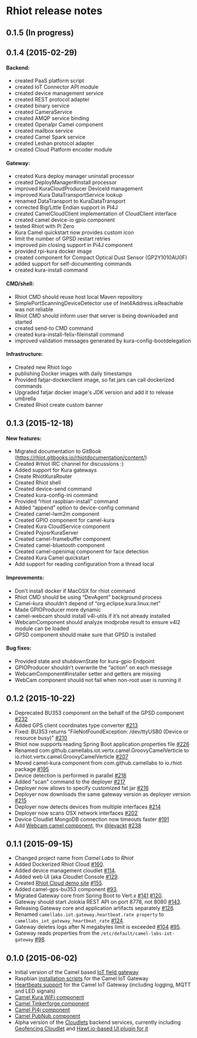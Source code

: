 # Rhiot release notes

## 0.1.5 (In progress)



## 0.1.4 (2015-02-29)

#### Backend:
- created PaaS platform script
- created IoT Connector API module
- created device management service
- created REST protocol adapter
- created binary service
- created CameraService
- created AMQP service binding
- created Openalpr Camel component
- created mailbox service
- created Camel Spark service
- created Leshan protocol adapter
- created Cloud Platform encoder module

#### Gateway:
- created Kura deploy manager uninstall processor
- created DeployManager#install processor
- improved KuraCloudProducer DeviceId management
- improved Kura DataTransportService lookup
- renamed DataTransport to KuraDataTransport
- corrected Big/Little Endian support in PI4J
- created CamelCloudClient implementation of CloudClient interface
- created camel device-io gpio component
- tested Rhiot with Pi Zero
- Kura Camel quickstart now provides custom icon
- limit the number of GPSD restart retries
- improved pin closing support in Pi4J component
- provided rpi-kura docker image
- created component for Compact Optical Dust Sensor (GP2Y1010AU0F)
- added support for self-documenting commands
- created kura-install command

#### CMD/shell:
- Rhiot CMD should reuse host local Maven repository
- SimplePortScanningDeviceDetector use of Inet4Address.isReachable was not reliable
- Rhiot CMD should inform user that server is being downloaded and started
- created send-to CMD command
- created kura-install-felix-fileinstall command
- improved validation messages generated by kura-config-bootdelegation

#### Infrastructure:
- Created new Rhiot logo
- publishing Docker images with daily timestamps
- Provided fatjar-dockerclient image, so fat jars can call dockerized commands
- Upgraded fatjar docker image's JDK version and add it to release umbrella
- Created Rhiot create custom banner

## 0.1.3 (2015-12-18)

#### New features:
- Migrated documentation to GitBook (https://rhiot.gitbooks.io/rhiotdocumentation/content/)
- Created #rhiot IRC channel for discussions :)
- Added support for Kura gateways
- Create RhiotKuraRouter
- Created Rhiot shell
- Created device-send command
- Created kura-config-ini command
- Provided “rhiot raspbian-install” command
- Added “append” option to device-config command
- Created camel-lwm2m component
- Created GPIO component for camel-kura
- Created Kura CloudService component
- Created PojosrKuraServer
- Created camel-framebuffer component
- Created camel-bluetooth component
- Created camel-openimaj component for face detection
- Created Kura Camel quickstart
- Add support for reading configuration from a thread local

#### Improvements:
- Don’t install docker if MacOSX for rhiot command
- Rhiot CMD should be using “DevAgent” background process
- Camel-kura shouldn’t depend of “org.eclipse.kura.linux.net”
- Made GPIOProducer more dynamic
- camel-webcam should install v4l-utils if it’s not already installed
- WebcamComponent should analyze modprobe result to ensure v4l2 module can be loaded
- GPSD component should make sure that GPSD is installed

#### Bug fixes:
- Provided state and shutdownState for kura-gpio Endpoint
- GPIOProducer shouldn’t overwrite the “action” on each message
- WebcamComponent#installer setter and getters are missing
- WebCam component should not fail when non-root user is running it

## 0.1.2  (2015-10-22)

- Deprecated BU353 component on the behalf of the GPSD component [#232](https://github.com/rhiot/rhiot/issues/232)
- Added GPS client coordinates type converter [#213](https://github.com/rhiot/rhiot/issues/213)
- Fixed: BU353 returns "FileNotFoundException: /dev/ttyUSB0 (Device or resource busy)" [#210](https://github.com/rhiot/rhiot/issues/210)
- Rhiot now supports reading Spring Boot application.properties file [#226](https://github.com/rhiot/rhiot/issues/226)
- Renamed com.github.camellabs.iot.vertx.camel.GroovyCamelVerticle to io.rhiot.vertx.camel.GroovyCamelVerticle [#207](https://github.com/rhiot/rhiot/issues/207)
- Moved camel-kura component from com.github.camellabs to io.rhiot package [#195](https://github.com/rhiot/rhiot/issues/195)
- Device detection is performed in parallel [#218](https://github.com/rhiot/rhiot/issues/218)
- Added "scan" command to the deployer [#217](https://github.com/rhiot/rhiot/issues/217)
- Deployer now allows to specify customized fat jar [#216](https://github.com/rhiot/rhiot/issues/216)
- Deployer now downloads the same gateway version as deployer version [#215](https://github.com/rhiot/rhiot/issues/215)
- Deployer now detects devices from multiple interfaces [#214](https://github.com/rhiot/rhiot/issues/214)
- Deployer now scans OSX network interfaces [#202](https://github.com/rhiot/rhiot/issues/202)
- Device Cloudlet MongoDB connection now timeouts faster [#191](https://github.com/rhiot/rhiot/issues/191)
- Add [Webcam camel component](https://github.com/rhiot/rhiot/issues/239), thx [@levackt](https://github.com/levackt) [#238](https://github.com/rhiot/rhiot/issues/239)


## 0.1.1  (2015-09-15)

- Changed project name from *Camel Labs* to *Rhiot*
- Added Dockerized Rhiot Cloud [#160](https://github.com/rhiot/rhiot/issues/160).
- Added device management cloudlet [#114](https://github.com/rhiot/rhiot/issues/114).
- Added web UI (aka Cloudlet Console [#129](https://github.com/rhiot/rhiot/issues/129).
- Created [Rhiot Cloud demo site](http://rhiot.net) [#155](https://github.com/rhiot/rhiot/issues/155).
- Added camel-gps-bu353 component [#93](https://github.com/rhiot/rhiot/issues/93).
- Migrated Gateway core from Spring Boot to Vert.x [#141](https://github.com/rhiot/rhiot/issues/141)  [#120](https://github.com/rhiot/rhiot/issues/120).
- Gateway should start Jolokia REST API on port 8778, not 8080 [#143](https://github.com/rhiot/rhiot/issues/143).
- Releasing Gateway core and application artifacts separately [#126](https://github.com/rhiot/rhiot/issues/126).
- Renamed `camellabs.iot.gateway.heartbeat.rate property` to `camellabs_iot_gateway_heartbeat_rate` [#124](https://github.com/rhiot/rhiot/issues/124).
- Gateway deletes logs after N megabytes limit is exceeded [#104](https://github.com/rhiot/rhiot/issues/104)  [#95](https://github.com/rhiot/rhiot/issues/95).
- Gateway reads properties from the `/etc/default/camel-labs-iot-gateway` [#98](https://github.com/rhiot/rhiot/issues/98).

## 0.1.0  (2015-06-02)

- Initial version of the Camel based [IoT field gateway](https://github.com/rhiot/rhiot/tree/master/iot#camel-iot-gateway)
- Raspbian [installation scripts](https://github.com/rhiot/rhiot/tree/master/iot#installing-gateway-on-the-raspbian) for the Camel IoT Gateway
- [Heartbeats support](https://github.com/rhiot/rhiot/tree/master/iot#device-heartbeats) for the Camel IoT Gateway (including logging, MQTT and LED signals)
- [Camel Kura WiFi component](https://github.com/rhiot/rhiot/tree/master/iot#camel-kura-wifi-component)
- [Camel Tinkerforge component](https://github.com/rhiot/rhiot/tree/master/iot#camel-tinkerforge-component)
- [Camel Pi4j component](https://github.com/rhiot/rhiot/tree/master/iot#camel-pi4j-component)
- [Camel PubNub component](https://github.com/rhiot/rhiot/tree/master/iot#camel-pubnub-component)
- Alpha version of the [Cloudlets](https://github.com/rhiot/rhiot/tree/master/iot#cloudlets) backend services, currently including [Geofencing Cloudlet](https://github.com/rhiot/rhiot/tree/master/iot/cloudlet/geofencing) and [Hawt.io-based UI plugin for it](https://github.com/rhiot/rhiot/tree/master/iot/cloudlet/geofencing)

